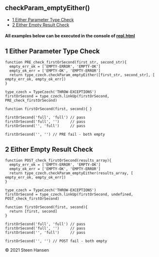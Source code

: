 

## checkParam_emptyEither()

  -  [1 Either Parameter Type Check](#either-empty-parameter-check)
  -  [2 Either Empty Result Check](#either-empty-result-check)

#### All examples below can be executed in the console of [repl.html](../../test-collection/repl.html)

## 1 Either Parameter Type Check<a name="either-empty-parameter-check"></a>
  
```
function PRE_check_firstOrSecond(first_str, second_str){
  empty_err_ok = ['EMPTY-ERROR', 'EMPTY-OK']
  empty_ok_err = ['EMPTY-OK', 'EMPTY-ERROR']
  return type_czech.checkParam_emptyEither([first_str, second_str], [ empty_err_ok, empty_ok_err])
}

type_czech = TypeCzech('THROW-EXCEPTIONS')
firstOrSecond = type_czech.linkUp(firstOrSecond, PRE_check_firstOrSecond) 

function firstOrSecond(first, second){ }

firstOrSecond('full', 'full') // pass
firstOrSecond('full', '')     // pass
firstOrSecond('', 'full')     // pass

firstOrSecond('', '') // PRE fail - both empty

```

## 2 Either Empty Result Check<a name="either-empty-result-check"></a>
  
```
function POST_check_firstOrSecond(results_array){
  empty_err_ok = ['EMPTY-ERROR', 'EMPTY-OK']
  empty_ok_err = ['EMPTY-OK', 'EMPTY-ERROR']
  return type_czech.checkParam_emptyEither(results_array, [ empty_err_ok, empty_ok_err]) 
}

type_czech = TypeCzech('THROW-EXCEPTIONS')
firstOrSecond = type_czech.linkUp(firstOrSecond, undefined, POST_check_firstOrSecond) 

function firstOrSecond(first, second){
  return [first, second]
}

firstOrSecond('full', 'full') // pass
firstOrSecond('full', '')     // pass
firstOrSecond('', 'full')     // pass

firstOrSecond('', '') // POST fail - both empty
```



&copy; 2021 Steen Hansen

